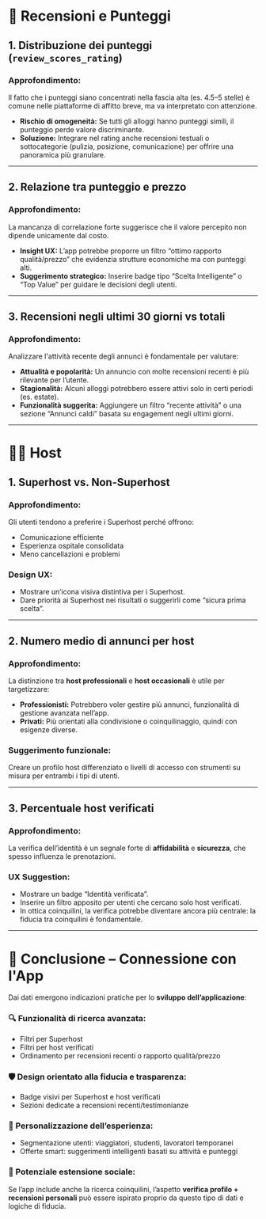 # 🌟 Recensioni e Punteggi

## 1. Distribuzione dei punteggi (`review_scores_rating`)

### Approfondimento:
Il fatto che i punteggi siano concentrati nella fascia alta (es. 4.5–5 stelle) è comune nelle piattaforme di affitto breve, ma va interpretato con attenzione.

- **Rischio di omogeneità:** Se tutti gli alloggi hanno punteggi simili, il punteggio perde valore discriminante.
- **Soluzione:** Integrare nel rating anche recensioni testuali o sottocategorie (pulizia, posizione, comunicazione) per offrire una panoramica più granulare.

---

## 2. Relazione tra punteggio e prezzo

### Approfondimento:
La mancanza di correlazione forte suggerisce che il valore percepito non dipende unicamente dal costo.

- **Insight UX:** L’app potrebbe proporre un filtro “ottimo rapporto qualità/prezzo” che evidenzia strutture economiche ma con punteggi alti.
- **Suggerimento strategico:** Inserire badge tipo “Scelta Intelligente” o “Top Value” per guidare le decisioni degli utenti.

---

## 3. Recensioni negli ultimi 30 giorni vs totali

### Approfondimento:
Analizzare l'attività recente degli annunci è fondamentale per valutare:

- **Attualità e popolarità:** Un annuncio con molte recensioni recenti è più rilevante per l’utente.
- **Stagionalità:** Alcuni alloggi potrebbero essere attivi solo in certi periodi (es. estate).
- **Funzionalità suggerita:** Aggiungere un filtro “recente attività” o una sezione “Annunci caldi” basata su engagement negli ultimi giorni.

---

# 🧑‍💼 Host

## 1. Superhost vs. Non-Superhost

### Approfondimento:
Gli utenti tendono a preferire i Superhost perché offrono:
- Comunicazione efficiente
- Esperienza ospitale consolidata
- Meno cancellazioni e problemi

### Design UX:
- Mostrare un’icona visiva distintiva per i Superhost.
- Dare priorità ai Superhost nei risultati o suggerirli come “sicura prima scelta”.

---

## 2. Numero medio di annunci per host

### Approfondimento:
La distinzione tra **host professionali** e **host occasionali** è utile per targetizzare:
- **Professionisti:** Potrebbero voler gestire più annunci, funzionalità di gestione avanzata nell’app.
- **Privati:** Più orientati alla condivisione o coinquilinaggio, quindi con esigenze diverse.

### Suggerimento funzionale:
Creare un profilo host differenziato o livelli di accesso con strumenti su misura per entrambi i tipi di utenti.

---

## 3. Percentuale host verificati

### Approfondimento:
La verifica dell’identità è un segnale forte di **affidabilità** e **sicurezza**, che spesso influenza le prenotazioni.

### UX Suggestion:
- Mostrare un badge “Identità verificata”.
- Inserire un filtro apposito per utenti che cercano solo host verificati.
- In ottica coinquilini, la verifica potrebbe diventare ancora più centrale: la fiducia tra coinquilini è fondamentale.

---

# 📌 Conclusione – Connessione con l'App

Dai dati emergono indicazioni pratiche per lo **sviluppo dell’applicazione**:

### 🔍 Funzionalità di ricerca avanzata:
- Filtri per Superhost  
- Filtri per host verificati  
- Ordinamento per recensioni recenti o rapporto qualità/prezzo

### 🛡️ Design orientato alla fiducia e trasparenza:
- Badge visivi per Superhost e host verificati  
- Sezioni dedicate a recensioni recenti/testimonianze

### 🎯 Personalizzazione dell’esperienza:
- Segmentazione utenti: viaggiatori, studenti, lavoratori temporanei  
- Offerte smart: suggerimenti intelligenti basati su attività e punteggi

### 🤝 Potenziale estensione sociale:
Se l’app include anche la ricerca coinquilini, l’aspetto **verifica profilo + recensioni personali** può essere ispirato proprio da questo tipo di dati e logiche di fiducia.
